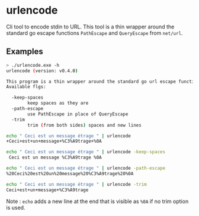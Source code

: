 # urlencode
Cli tool to encode stdin to URL.
This tool is a thin wrapper around the standard go escape functions `PathEscape` and `QueryEscape` from `net/url`.

## Examples

```bash
> ./urlencode.exe -h
urlencode (version: v0.4.0)

This program is a thin wrapper around the standard go url escape functions.
Available flgs:

  -keep-spaces
        keep spaces as they are
  -path-escape
        use PathEscape in place of QueryEscape
  -trim
        trim (from both sides) spaces and new lines
```

```bash
echo " Ceci est un message étrage " | urlencode
+Ceci+est+un+message+%C3%A9trage+%0A
```

```bash
echo " Ceci est un message étrage " | urlencode -keep-spaces
 Ceci est un message %C3%A9trage %0A
```

```bash
echo " Ceci est un message étrage " | urlencode -path-escape
%20Ceci%20est%20un%20message%20%C3%A9trage%20%0A
```

```bash
echo " Ceci est un message étrage " | urlencode -trim
Ceci+est+un+message+%C3%A9trage
```

Note : `echo` adds a new line at the end that is visible as `%0A` if no trim option is used.

